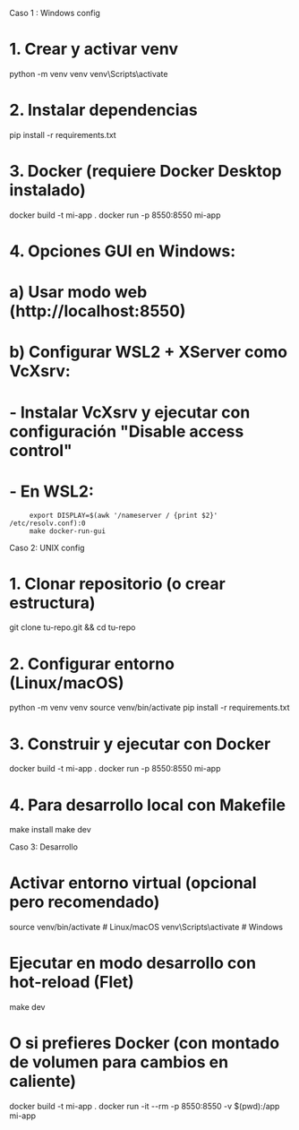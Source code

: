Caso 1 : Windows config
# 1. Crear y activar venv
python -m venv venv
venv\Scripts\activate

# 2. Instalar dependencias
pip install -r requirements.txt

# 3. Docker (requiere Docker Desktop instalado)
docker build -t mi-app .
docker run -p 8550:8550 mi-app

# 4. Opciones GUI en Windows:
#    a) Usar modo web (http://localhost:8550)
#    b) Configurar WSL2 + XServer como VcXsrv:
#       - Instalar VcXsrv y ejecutar con configuración "Disable access control"
#       - En WSL2:
         export DISPLAY=$(awk '/nameserver / {print $2}' /etc/resolv.conf):0
         make docker-run-gui





Caso 2: UNIX config
# 1. Clonar repositorio (o crear estructura)
git clone tu-repo.git && cd tu-repo

# 2. Configurar entorno (Linux/macOS)
python -m venv venv
source venv/bin/activate
pip install -r requirements.txt

# 3. Construir y ejecutar con Docker
docker build -t mi-app .
docker run -p 8550:8550 mi-app

# 4. Para desarrollo local con Makefile
make install
make dev






Caso 3: Desarrollo

# Activar entorno virtual (opcional pero recomendado)
source venv/bin/activate  # Linux/macOS
venv\Scripts\activate     # Windows

# Ejecutar en modo desarrollo con hot-reload (Flet)
make dev

# O si prefieres Docker (con montado de volumen para cambios en caliente)
docker build -t mi-app .
docker run -it --rm -p 8550:8550 -v $(pwd):/app mi-app
